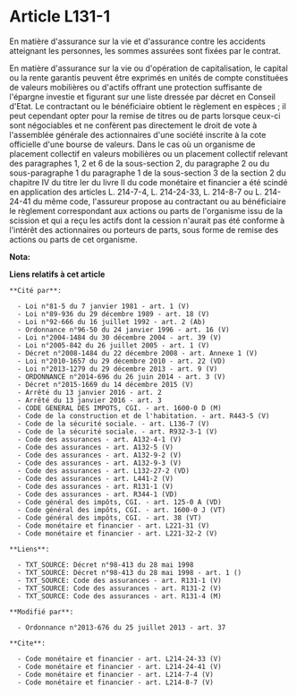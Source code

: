 # Article L131-1

En matière d'assurance sur la vie et d'assurance contre les accidents atteignant les personnes, les sommes assurées sont
fixées par le contrat. 

En matière d'assurance sur la vie ou d'opération de capitalisation, le capital ou la rente garantis peuvent être exprimés en
unités de compte constituées de valeurs mobilières ou d'actifs offrant une protection suffisante de l'épargne investie et
figurant sur une liste dressée par décret en Conseil d'Etat. Le contractant ou le bénéficiaire obtient le règlement en
espèces ; il peut cependant opter pour la remise de titres ou de parts lorsque ceux-ci sont négociables et ne confèrent pas
directement le droit de vote à l'assemblée générale des actionnaires d'une société inscrite à la cote officielle d'une bourse
de valeurs. Dans le cas où un organisme de placement collectif en valeurs mobilières ou un placement collectif relevant des
paragraphes 1, 2 et 6 de la sous-section 2, du paragraphe 2 ou du sous-paragraphe 1 du paragraphe 1 de la sous-section 3 de
la section 2 du chapitre IV du titre Ier du livre II du code monétaire et financier a été scindé en application des articles
L. 214-7-4, L. 214-24-33, L. 214-8-7 ou L. 214-24-41 du même code, l'assureur propose au contractant ou au bénéficiaire le
règlement correspondant aux actions ou parts de l'organisme issu de la scission et qui a reçu les actifs dont la cession
n'aurait pas été conforme à l'intérêt des actionnaires ou porteurs de parts, sous forme de remise des actions ou parts de cet
organisme.

**Nota:**



**Liens relatifs à cet article**

	**Cité par**:

	  - Loi n°81-5 du 7 janvier 1981 - art. 1 (V)
	  - Loi n°89-936 du 29 décembre 1989 - art. 18 (V)
	  - Loi n°92-666 du 16 juillet 1992 - art. 2 (Ab)
	  - Ordonnance n°96-50 du 24 janvier 1996 - art. 16 (V)
	  - Loi n°2004-1484 du 30 décembre 2004 - art. 39 (V)
	  - Loi n°2005-842 du 26 juillet 2005 - art. 1 (V)
	  - Décret n°2008-1484 du 22 décembre 2008 - art. Annexe 1 (V)
	  - Loi n°2010-1657 du 29 décembre 2010 - art. 22 (VD)
	  - Loi n°2013-1279 du 29 décembre 2013 - art. 9 (V)
	  - ORDONNANCE n°2014-696 du 26 juin 2014 - art. 3 (V)
	  - Décret n°2015-1669 du 14 décembre 2015 (V)
	  - Arrêté du 13 janvier 2016 - art. 2
	  - Arrêté du 13 janvier 2016 - art. 3
	  - CODE GENERAL DES IMPOTS, CGI. - art. 1600-0 D (M)
	  - Code de la construction et de l'habitation. - art. R443-5 (V)
	  - Code de la sécurité sociale. - art. L136-7 (V)
	  - Code de la sécurité sociale. - art. R932-3-1 (V)
	  - Code des assurances - art. A132-4-1 (V)
	  - Code des assurances - art. A132-5 (V)
	  - Code des assurances - art. A132-9-2 (V)
	  - Code des assurances - art. A132-9-3 (V)
	  - Code des assurances - art. L132-27-2 (VD)
	  - Code des assurances - art. L441-2 (V)
	  - Code des assurances - art. R131-1 (V)
	  - Code des assurances - art. R344-1 (VD)
	  - Code général des impôts, CGI. - art. 125-0 A (VD)
	  - Code général des impôts, CGI. - art. 1600-0 J (VT)
	  - Code général des impôts, CGI. - art. 38 (VT)
	  - Code monétaire et financier - art. L221-31 (V)
	  - Code monétaire et financier - art. L221-32-2 (V)

	**Liens**:

	  - TXT_SOURCE: Décret n°98-413 du 28 mai 1998
	  - TXT_SOURCE: Décret n°98-413 du 28 mai 1998 - art. 1 ()
	  - TXT_SOURCE: Code des assurances - art. R131-1 (V)
	  - TXT_SOURCE: Code des assurances - art. R131-2 (V)
	  - TXT_SOURCE: Code des assurances - art. R131-4 (M)

	**Modifié par**:

	  - Ordonnance n°2013-676 du 25 juillet 2013 - art. 37

	**Cite**:

	  - Code monétaire et financier - art. L214-24-33 (V)
	  - Code monétaire et financier - art. L214-24-41 (V)
	  - Code monétaire et financier - art. L214-7-4 (V)
	  - Code monétaire et financier - art. L214-8-7 (V)
